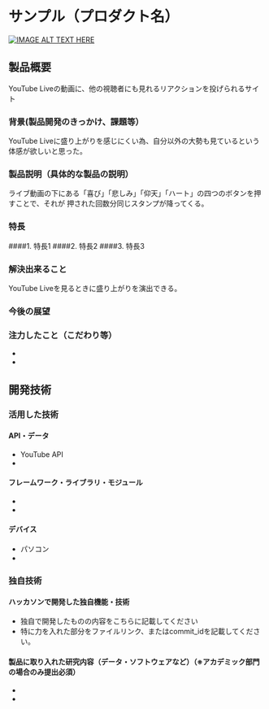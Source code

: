 # サンプル（プロダクト名）

[![IMAGE ALT TEXT HERE](https://jphacks.com/wp-content/uploads/2020/09/JPHACKS2020_ogp.jpg)](https://www.youtube.com/watch?v=G5rULR53uMk)

## 製品概要
YouTube Liveの動画に、他の視聴者にも見れるリアクションを投げられるサイト
### 背景(製品開発のきっかけ、課題等）
YouTube Liveに盛り上がりを感じにくい為、自分以外の大勢も見ているという体感が欲しいと思った。
### 製品説明（具体的な製品の説明）
ライブ動画の下にある「喜び」「悲しみ」「仰天」「ハート」の四つのボタンを押すことで、それが
押された回数分同じスタンプが降ってくる。
### 特長
####1. 特長1
####2. 特長2
####3. 特長3

### 解決出来ること
YouTube Liveを見るときに盛り上がりを演出できる。
### 今後の展望
### 注力したこと（こだわり等）
* 
* 

## 開発技術
### 活用した技術
#### API・データ
* YouTube API
* 

#### フレームワーク・ライブラリ・モジュール
* 
* 

#### デバイス
* パソコン
* 

### 独自技術
#### ハッカソンで開発した独自機能・技術
* 独自で開発したものの内容をこちらに記載してください
* 特に力を入れた部分をファイルリンク、またはcommit_idを記載してください。

#### 製品に取り入れた研究内容（データ・ソフトウェアなど）（※アカデミック部門の場合のみ提出必須）
* 
* 

